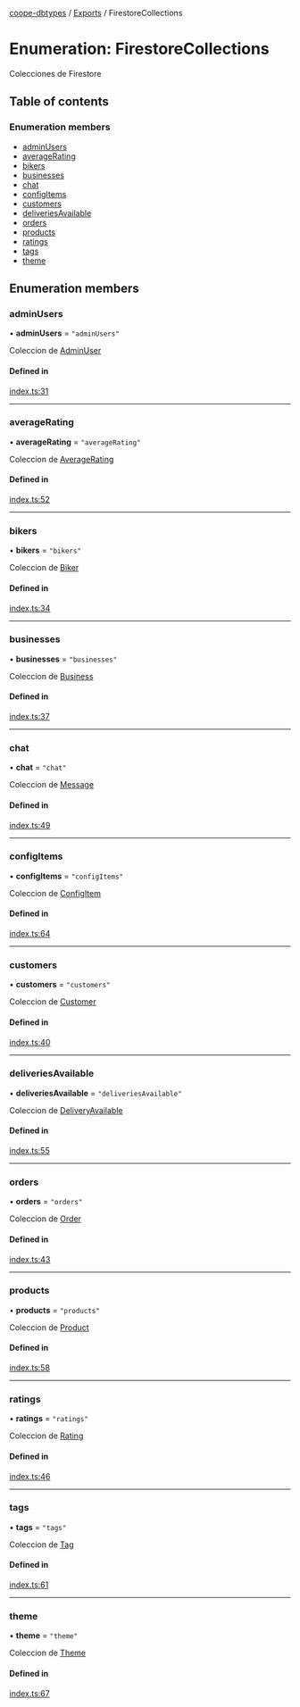 [coope-dbtypes](../README.md) / [Exports](../modules.md) / FirestoreCollections

# Enumeration: FirestoreCollections

Colecciones de Firestore

## Table of contents

### Enumeration members

- [adminUsers](FirestoreCollections.md#adminusers)
- [averageRating](FirestoreCollections.md#averagerating)
- [bikers](FirestoreCollections.md#bikers)
- [businesses](FirestoreCollections.md#businesses)
- [chat](FirestoreCollections.md#chat)
- [configItems](FirestoreCollections.md#configitems)
- [customers](FirestoreCollections.md#customers)
- [deliveriesAvailable](FirestoreCollections.md#deliveriesavailable)
- [orders](FirestoreCollections.md#orders)
- [products](FirestoreCollections.md#products)
- [ratings](FirestoreCollections.md#ratings)
- [tags](FirestoreCollections.md#tags)
- [theme](FirestoreCollections.md#theme)

## Enumeration members

### adminUsers

• **adminUsers** = `"adminUsers"`

Coleccion de [AdminUser](../interfaces/AdminUser.md)

#### Defined in

[index.ts:31](https://github.com/UCR-Labs/Coope-dbtypes/blob/eb93fee/index.ts#L31)

___

### averageRating

• **averageRating** = `"averageRating"`

Coleccion de [AverageRating](../interfaces/AverageRating.md)

#### Defined in

[index.ts:52](https://github.com/UCR-Labs/Coope-dbtypes/blob/eb93fee/index.ts#L52)

___

### bikers

• **bikers** = `"bikers"`

Coleccion de [Biker](../interfaces/Biker.md)

#### Defined in

[index.ts:34](https://github.com/UCR-Labs/Coope-dbtypes/blob/eb93fee/index.ts#L34)

___

### businesses

• **businesses** = `"businesses"`

Coleccion de [Business](../interfaces/Business.md)

#### Defined in

[index.ts:37](https://github.com/UCR-Labs/Coope-dbtypes/blob/eb93fee/index.ts#L37)

___

### chat

• **chat** = `"chat"`

Coleccion de [Message](../interfaces/Message.md)

#### Defined in

[index.ts:49](https://github.com/UCR-Labs/Coope-dbtypes/blob/eb93fee/index.ts#L49)

___

### configItems

• **configItems** = `"configItems"`

Coleccion de [ConfigItem](../interfaces/ConfigItem.md)

#### Defined in

[index.ts:64](https://github.com/UCR-Labs/Coope-dbtypes/blob/eb93fee/index.ts#L64)

___

### customers

• **customers** = `"customers"`

Coleccion de [Customer](../interfaces/Customer.md)

#### Defined in

[index.ts:40](https://github.com/UCR-Labs/Coope-dbtypes/blob/eb93fee/index.ts#L40)

___

### deliveriesAvailable

• **deliveriesAvailable** = `"deliveriesAvailable"`

Coleccion de [DeliveryAvailable](../interfaces/DeliveryAvailable.md)

#### Defined in

[index.ts:55](https://github.com/UCR-Labs/Coope-dbtypes/blob/eb93fee/index.ts#L55)

___

### orders

• **orders** = `"orders"`

Coleccion de [Order](../interfaces/Order.md)

#### Defined in

[index.ts:43](https://github.com/UCR-Labs/Coope-dbtypes/blob/eb93fee/index.ts#L43)

___

### products

• **products** = `"products"`

Coleccion de [Product](../interfaces/Product.md)

#### Defined in

[index.ts:58](https://github.com/UCR-Labs/Coope-dbtypes/blob/eb93fee/index.ts#L58)

___

### ratings

• **ratings** = `"ratings"`

Coleccion de [Rating](../interfaces/Rating.md)

#### Defined in

[index.ts:46](https://github.com/UCR-Labs/Coope-dbtypes/blob/eb93fee/index.ts#L46)

___

### tags

• **tags** = `"tags"`

Coleccion de [Tag](../interfaces/Tag.md)

#### Defined in

[index.ts:61](https://github.com/UCR-Labs/Coope-dbtypes/blob/eb93fee/index.ts#L61)

___

### theme

• **theme** = `"theme"`

Coleccion de [Theme](../interfaces/Theme.md)

#### Defined in

[index.ts:67](https://github.com/UCR-Labs/Coope-dbtypes/blob/eb93fee/index.ts#L67)
